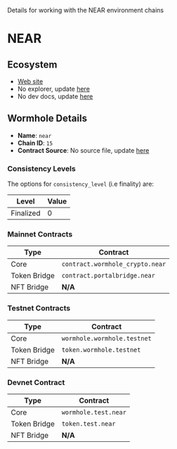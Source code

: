 Details for working with the NEAR environment chains


<!--NEAR_CHAIN_DETAILS-->

# NEAR

## Ecosystem

- [Web site](https://near.org/)
- No explorer, update [here](https://github.com/wormhole-foundation/docs.wormhole.com/tree/main/scripts/src/chains)
- No dev docs, update [here](https://github.com/wormhole-foundation/docs.wormhole.com/tree/main/scripts/src/chains)

## Wormhole Details

- **Name**: `near`
- **Chain ID**: `15`
- **Contract Source**: No source file, update [here](https://github.com/wormhole-foundation/docs.wormhole.com/tree/main/scripts/src/chains)

### Consistency Levels

The options for `consistency_level` (i.e finality) are:

|Level|Value|
|-----|-----|
|Finalized|0|

### Mainnet Contracts

|Type|Contract|
|----|--------|
|Core|`contract.wormhole_crypto.near`|
|Token Bridge|`contract.portalbridge.near`|
|NFT Bridge|**N/A**|

### Testnet Contracts

|Type|Contract|
|----|--------|
|Core|`wormhole.wormhole.testnet`|
|Token Bridge|`token.wormhole.testnet`|
|NFT Bridge|**N/A**|

### Devnet Contract

|Type|Contract|
|----|--------|
|Core|`wormhole.test.near`|
|Token Bridge|`token.test.near`|
|NFT Bridge|**N/A**|
  

<!--NEAR_CHAIN_DETAILS-->
